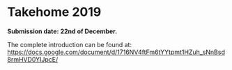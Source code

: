 # Takehome 2019

**Submission date: 22nd of December.**

The complete introduction can be found at: https://docs.google.com/document/d/1716NV4ftFm6tYYtpmt1HZuh_sNnBsd8rmHVD0YIJpcE/
